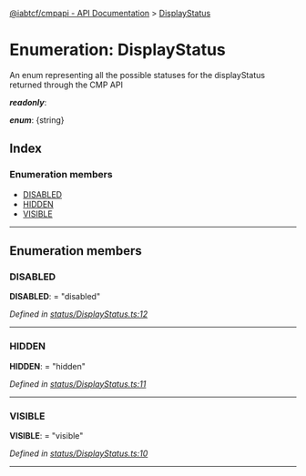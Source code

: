 [@iabtcf/cmpapi - API Documentation](../README.md) > [DisplayStatus](../enums/displaystatus.md)

# Enumeration: DisplayStatus

An enum representing all the possible statuses for the displayStatus returned through the CMP API

*__readonly__*: 

*__enum__*: {string}

## Index

### Enumeration members

* [DISABLED](displaystatus.md#disabled)
* [HIDDEN](displaystatus.md#hidden)
* [VISIBLE](displaystatus.md#visible)

---

## Enumeration members

<a id="disabled"></a>

###  DISABLED

**DISABLED**:  = "disabled"

*Defined in [status/DisplayStatus.ts:12](https://github.com/chrispaterson/iabtcf/blob/aa3fc72/modules/cmpapi/src/status/DisplayStatus.ts#L12)*

___
<a id="hidden"></a>

###  HIDDEN

**HIDDEN**:  = "hidden"

*Defined in [status/DisplayStatus.ts:11](https://github.com/chrispaterson/iabtcf/blob/aa3fc72/modules/cmpapi/src/status/DisplayStatus.ts#L11)*

___
<a id="visible"></a>

###  VISIBLE

**VISIBLE**:  = "visible"

*Defined in [status/DisplayStatus.ts:10](https://github.com/chrispaterson/iabtcf/blob/aa3fc72/modules/cmpapi/src/status/DisplayStatus.ts#L10)*

___

